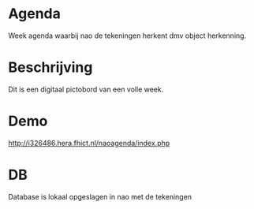 # Agenda
Week agenda waarbij nao de tekeningen herkent dmv object herkenning.

# Beschrijving
Dit is een digitaal pictobord van een volle week.

# Demo
http://i326486.hera.fhict.nl/naoagenda/index.php 

# DB
Database is lokaal opgeslagen in nao met de tekeningen
